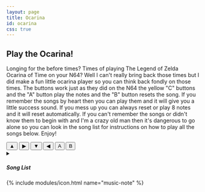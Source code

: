 ```yaml
---
layout: page
title: Ocarina
id: ocarina
css: true
---
```


<section>
  <h1>Play the Ocarina!</h1>
  <p>Longing for the before times? Times of playing The Legend of Zelda Ocarina of Time on your N64? Well I can't really bring back those times but I did make a fun little ocarina player so you can think back fondly on those times. The buttons work just as they did on the N64 the yellow "C" buttons and the "A" button play the notes and the "B" button resets the song. If you remember the songs by heart then you can play them and it will give you a little success sound. If you mess up you can always reset or play 8 notes and it will reset automatically. If you can't remember the songs or didn't know them to begin with and I'm a crazy old man then it's dangerous to go alone so you can look in the song list for instructions on how to play all the songs below. Enjoy!</p>
</section>

<section>
  <div class="grid panel constrained">
    <div id="ocarina-btns" class="center">
      <button id="c-up" class="btn yellow c-btn center">▲</button>
      <button id="c-right" class="btn yellow c-btn center">▶</button>
      <button id="c-down" class="btn yellow c-btn center">▼</button>
      <button id="c-left" class="btn yellow c-btn center">◀</button>
      <button id="a-btn" class="btn blue a-btn center">A</button>
      <button id="b-btn" class="btn green b-btn center">B</button>
    </div>
  </div>
</section>

<section id="type">
  <div class="accordian-list">
    <details>
      <summary><h5>Song List</h5> {% include modules/icon.html name="music-note" %}</summary>
      <div class="accordian-content">
        <div>
          <h6>{% include modules/icon.html name="music-note-alt" %} Zelda's Lullaby</h6>
          <div class="song-info">
            <div class="note yellow">◀</div>
            <div class="note yellow">▲</div>
            <div class="note yellow">▶</div>
            <div class="note yellow">◀</div>
            <div class="note yellow">▲</div>
            <div class="note yellow">▶</div>
          </div>
        </div>

        <div>
          <h6>{% include modules/icon.html name="music-note-alt" %} Saria's Song</h6>
          <div class="song-info">
            <div class="note yellow">▼</div>
            <div class="note yellow">▶</div>
            <div class="note yellow">◀</div>
            <div class="note yellow">▼</div>
            <div class="note yellow">▶</div>
            <div class="note yellow">◀</div>
          </div>
        </div>

        <div>
          <h6>{% include modules/icon.html name="music-note-alt" %} Epona's Song</h6>
          <div class="song-info">
            <div class="note yellow">▲</div>
            <div class="note yellow">◀</div>
            <div class="note yellow">▶</div>
            <div class="note yellow">▲</div>
            <div class="note yellow">◀</div>
            <div class="note yellow">▶</div>
          </div>
        </div>

        <div>
          <h6>{% include modules/icon.html name="music-note-alt" %} Sun's Song</h6>
          <div class="song-info">
            <div class="note yellow">▶</div>
            <div class="note yellow">▼</div>
            <div class="note yellow">▲</div>
            <div class="note yellow">▶</div>
            <div class="note yellow">▼</div>
            <div class="note yellow">▲</div>
          </div>
        </div>

        <div>
          <h6>{% include modules/icon.html name="music-note-alt" %} Song of Time</h6>
          <div class="song-info">
            <div class="note yellow">▶</div>
            <div class="note blue">A</div>
            <div class="note yellow">▼</div>
            <div class="note yellow">▶</div>
            <div class="note blue">A</div>
            <div class="note yellow">▼</div>
          </div>
        </div>

        <div>
          <h6>{% include modules/icon.html name="music-note-alt" %} Song of Storms</h6>
          <div class="song-info">
            <div class="note blue">A</div>
            <div class="note yellow">▼</div>
            <div class="note yellow">▲</div>
            <div class="note blue">A</div>
            <div class="note yellow">▼</div>
            <div class="note yellow">▲</div>
          </div>
        </div>

        <div>
          <h6>{% include modules/icon.html name="music-note-alt" %} Minuet of Forest</h6>
          <div class="song-info">
            <div class="note blue">A</div>
            <div class="note yellow">▲</div>
            <div class="note yellow">◀</div>
            <div class="note yellow">▶</div>
            <div class="note yellow">◀</div>
            <div class="note yellow">▶</div>
          </div>
        </div>

        <div>
          <h6>{% include modules/icon.html name="music-note-alt" %} Bolero of Fire</h6>
          <div class="song-info">
            <div class="note yellow">▼</div>
            <div class="note blue">A</div>
            <div class="note yellow">▼</div>
            <div class="note blue">A</div>
            <div class="note yellow">▶</div>
            <div class="note yellow">▼</div>
            <div class="note yellow">▶</div>
            <div class="note yellow">▼</div>
          </div>
        </div>

        <div>
          <h6>{% include modules/icon.html name="music-note-alt" %} Serenade of Water</h6>
          <div class="song-info">
            <div class="note blue">A</div>
            <div class="note yellow">▼</div>
            <div class="note yellow">▶</div>
            <div class="note yellow">▶</div>
            <div class="note yellow">◀</div>
          </div>
        </div>

        <div>
          <h6>{% include modules/icon.html name="music-note-alt" %} Nocturne of Shadow</h6>
          <div class="song-info">
            <div class="note yellow">◀</div>
            <div class="note yellow">▶</div>
            <div class="note yellow">▶</div>
            <div class="note blue">A</div>
            <div class="note yellow">◀</div>
            <div class="note yellow">▶</div>
            <div class="note yellow">▼</div>
          </div>
        </div>

        <div>
          <h6>{% include modules/icon.html name="music-note-alt" %} Requiem of Spirit</h6>
          <div class="song-info">
            <div class="note blue">A</div>
            <div class="note yellow">▼</div>
            <div class="note blue">A</div>
            <div class="note yellow">▶</div>
            <div class="note yellow">▼</div>
            <div class="note blue">A</div>
          </div>
        </div>

        <div>
          <h6>{% include modules/icon.html name="music-note-alt" %} Prelude of Light</h6>
          <div class="song-info">
            <div class="note yellow">▲</div>
            <div class="note yellow">▶</div>
            <div class="note yellow">▲</div>
            <div class="note yellow">▶</div>
            <div class="note yellow">◀</div>
            <div class="note yellow">▲</div>
          </div>
        </div>
      </div>
    </details>
  </div>
</section>

<audio data-sound="c-up" src="{{ '/ocarina/assets/audio/c-up.wav' | relative-url }}"></audio>
<audio data-sound="c-right" src="{{ '/ocarina/assets/audio/c-right.wav' | relative-url }}"></audio>
<audio data-sound="c-down" src="{{ '/ocarina/assets/audio/c-down.wav' | relative-url }}"></audio>
<audio data-sound="c-left" src="{{ '/ocarina/assets/audio/c-left.wav' | relative-url }}"></audio>
<audio data-sound="a-btn" src="{{ '/ocarina/assets/audio/a.wav' | relative-url }}"></audio>
<audio data-sound="success" src="{{ '/ocarina/assets/audio/success.wav' | relative-url }}"></audio>
<audio data-sound="error" src="{{ '/ocarina/assets/audio/error.wav' | relative-url }}"></audio>
<audio data-sound="reset" src="{{ '/ocarina/assets/audio/reset.wav' | relative-url }}"></audio>

<script src="{{ '/ocarina/assets/scripts/ocarina.js' | relative-url }}"></script>
